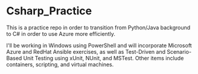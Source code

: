 # Csharp_Practice

This is a practice repo in order to transition from Python/Java background to C# in order to use Azure more efficiently.

I'll be working in Windows using PowerShell and will incorporate Microsoft Azure and RedHat Ansible exercises, as well as Test-Driven and Scenario-Based Unit Testing using xUnit, NUnit, and MSTest.  Other items include containers, scripting, and virtual machines.  
